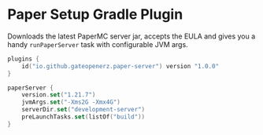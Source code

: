 # Paper Setup Gradle Plugin

Downloads the latest PaperMC server jar, accepts the EULA
and gives you a handy `runPaperServer` task with configurable JVM args.

```kotlin
plugins {
    id("io.github.gateopenerz.paper-server") version "1.0.0"
}

paperServer {
    version.set("1.21.7")
    jvmArgs.set("-Xms2G -Xmx4G")
    serverDir.set("development-server")
    preLaunchTasks.set(listOf("build"))
}
```
